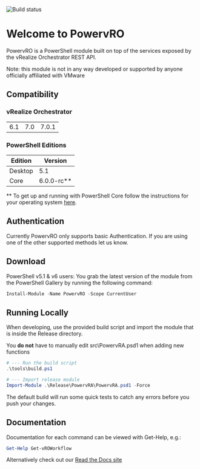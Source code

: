 ![Build status](https://jakkulabs.visualstudio.com/_apis/public/build/definitions/b9938934-bc30-4bf9-8ee8-91138dde4db8/2/badge)

# Welcome to PowervRO
PowervRO is a PowerShell module built on top of the services exposed by the vRealize Orchestrator REST API.

Note: this module is not in any way developed or supported by anyone officially affiliated with VMware

## Compatibility

### vRealize Orchestrator

||||
| --- | --- | --- |
|6.1|7.0|7.0.1|

### PowerShell Editions

|Edition|Version|
| --- | --- |
|Desktop|5.1|
|Core|6.0.0-rc**|

** To get up and running with PowerShell Core follow the instructions for your operating system [here](https://github.com/PowerShell/PowerShell/blob/master/README.md#get-powershell).

## Authentication

Currently PowervRO only supports basic Authentication. If you are using one of the other supported methods let us know.

## Download

PowerShell v5.1 & v6 users: You grab the latest version of the module from the PowerShell Gallery by running the following command:

```PowerShell
Install-Module -Name PowervRO -Scope CurrentUser
```

## Running Locally
When developing, use the provided build script and import the module that is inside the Release directory. 

You **do not** have to manually edit src\PowervRA.psd1 when adding new functions

```PowerShell
# --- Run the build script
.\tools\build.ps1

# --- Import release module
Import-Module .\Release\PowervRA\PowervRA.psd1 -Force
```
The default build will run some quick tests to catch any errors before you push your changes.
## Documentation

Documentation for each command can be viewed with Get-Help, e.g.:

```PowerShell
Get-Help Get-vROWorkflow
```

Alternatively check out our [Read the Docs site](http://powervro.readthedocs.org/en/latest/ "Title")
